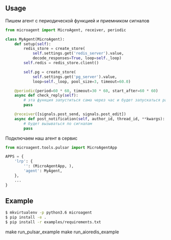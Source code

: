 ## Usage ##

Пишем агент с периодической функцией и приемником сигналов

```python
from microagent import MicroAgent, receiver, periodic

class MyAgent(MicroAgent):
    def setup(self):
        redis_store = create_store(
            self.settings.get('redis_server').value,
            decode_responses=True, loop=self._loop)
        self.redis = redis_store.client()

        self.pg = create_store(
            self.settings.get('pg_server').value,
            loop=self._loop, pool_size=3, timeout=60.0)

    @periodic(period=60 * 60, timeout=30 * 60, start_after=60 * 60)
    async def check_reply(self):
        # эта функция запуститься сама через час и будет запускаться раз в час
        pass

    @receiver([signals.post_send, signals.post_edit])
    async def post_notification(self, author_id, thread_id, **kwargs):
        # будет вызываться по сигналам
        pass
```

Подключаем наш агент в сервис

```python
from microagent.tools.pulsar import MicroAgentApp

APPS = {
    'lrp': {
        '': (MicroAgentApp, ),
        'agent': MyAgent,
    },
    ...
}
```


## Example ##

```bash
$ mkvirtualenv -p python3.6 microagent
$ pip install -e .
$ pip install -r examples/requirements.txt
```

make run_pulsar_example
make run_aioredis_example

